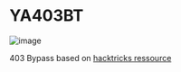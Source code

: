 # YA403BT

![image](https://media.discordapp.net/attachments/980849328803438677/1055885479792357467/image.png)

403 Bypass based on [hacktricks ressource](https://book.hacktricks.xyz/network-services-pentesting/pentesting-web/403-and-401-bypasses)
